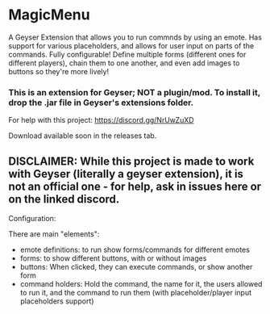 # MagicMenu

A Geyser Extension that allows you to run commnds by using an emote. Has support for various placeholders, and allows for user input on parts of the commands.
Fully configurable! Define multiple forms (different ones for different players), chain them to one another, and even add images to buttons so they're more lively!

### This is an extension for Geyser; NOT a plugin/mod. To install it, drop the .jar file in Geyser's extensions folder.

For help with this project: https://discord.gg/NrUwZuXD 

Download available soon in the releases tab.

## DISCLAIMER: While this project is made to work with Geyser (literally a geyser extension), it is not an official one - for help, ask in issues here or on the linked discord.

Configuration:

There are main "elements":

- emote definitions: to run show forms/commands for different emotes
- forms: to show different buttons, with or without images
- buttons: When clicked, they can execute commands, or show another form
- command holders: Hold the command, the name for it, the users allowed to run it, and the command to run them (with placeholder/player input placeholders support)

